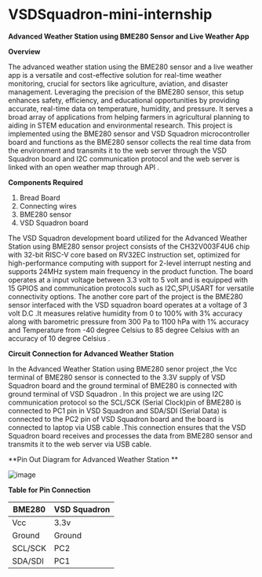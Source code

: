 # VSDSquadron-mini-internship

**Advanced Weather Station using BME280 Sensor and Live Weather App**

**Overview**

The advanced weather station using the BME280 sensor and a live weather app is a versatile and cost-effective solution for real-time weather monitoring, crucial for sectors like agriculture, aviation, and disaster management. Leveraging the precision of the BME280 sensor, this setup enhances safety, efficiency, and educational opportunities by providing accurate, real-time data on temperature, humidity, and pressure. It serves a broad array of applications from helping farmers in agricultural planning to aiding in STEM education and environmental research. This project is implemented using the BME280 sensor and  VSD Squadron microcontroller board and  functions as the BME280 sensor collects the real time data from the environment and transmits it to the web server through the VSD Squadron board and  I2C communication protocol and the web server is linked with an open weather map through API . 

**Components Required**

1.	Bread Board
2.	Connecting wires
3.	BME280 sensor
4.	VSD Squadron board

The VSD Squadron development board utilized for the Advanced Weather Station using BME280 sensor project  consists of the CH32V003F4U6 chip with 32-bit RISC-V core based on RV32EC instruction set, optimized for high-performance computing with support for 2-level interrupt nesting and supports 24MHz system main frequency in the product function.
The board operates at a input  voltage between 3.3 volt to 5 volt and is equipped with 15 GPIOS and communication protocols such as I2C,SPI,USART for  versatile connectivity options.
The another core part of the project is the BME280 sensor interfaced with the VSD squadron board operates at a voltage of 3 volt D.C .It  measures relative humidity from 0 to 100% with 3% accuracy along with  barometric pressure from 300 Pa to 1100 hPa with 1% accuracy and 
Temperature from -40 degree Celsius to 85 degree Celsius with an accuracy of 10 degree Celsius .

**Circuit Connection for Advanced Weather Station**

In the Advanced Weather Station using BME280 senor project ,the Vcc terminal of BME280 sensor is connected to the 3.3V supply of VSD Squadron board and the ground terminal of BME280 is connected with ground terminal of VSD Squadron . In this project we are using I2C communication protocol so the SCL/SCK (Serial Clock)pin of BME280 is connected to PC1 pin in VSD Squadron and SDA/SDI (Serial Data) is connected to the PC2 pin of VSD Squadron board  and the  board is connected to laptop via USB cable .This connection ensures that the VSD Squadron board receives and processes the data from  BME280 sensor and transmits it to the web server via USB cable.

**Pin Out Diagram for Advanced Weather Station **

![image](https://github.com/SwapnanilChakraborty/VSDSquadron-mini-internship/assets/167600451/6b7b68c0-cc9d-4ce1-84a9-2425116554e2)

**Table for Pin Connection**

| BME280 | VSD Squadron |
| --- | --- |
| Vcc | 3.3v |
| Ground | Ground |
| SCL/SCK | PC2 |
| SDA/SDI | PC1 |
